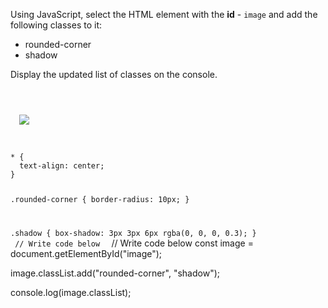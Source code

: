 Using JavaScript, select the
HTML element with the **id** - `image`
and
add the following classes to it:
- rounded-corner
- shadow

Display the updated list of
classes on the console.

<codeblock language="javascript" type="exercise" testMode="fixedInput" matchSolutionCode="true">
<code>
<panel language="html">
<div>
  <img id="image" src="https://ucarecdn.com/a29f134d-6b1e-4d95-a2d3-0f57c34f4259/-/resize/400x350/">
</div>
</panel>
<panel language="css">
* {
  text-align: center;
}

.rounded-corner {
  border-radius: 10px;
}

.shadow {
  box-shadow: 3px 3px 6px rgba(0, 0, 0, 0.3);
}
</panel>
<panel language="javascript">
// Write code below
</panel>
</code>
<solution>
// Write code below
const image = document.getElementById("image");

image.classList.add("rounded-corner", "shadow");

console.log(image.classList);
</solution>
</codeblock>
